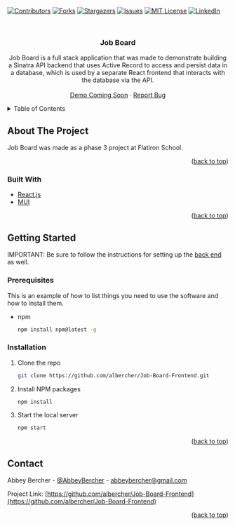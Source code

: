 <div id="top"></div>
<!--
*** Thanks for checking out the Best-README-Template. If you have a suggestion
*** that would make this better, please fork the repo and create a pull request
*** or simply open an issue with the tag "enhancement".
*** Don't forget to give the project a star!
*** Thanks again! Now go create something AMAZING! :D
-->



<!-- PROJECT SHIELDS -->
<!--
*** I'm using markdown "reference style" links for readability.
*** Reference links are enclosed in brackets [ ] instead of parentheses ( ).
*** See the bottom of this document for the declaration of the reference variables
*** for contributors-url, forks-url, etc. This is an optional, concise syntax you may use.
*** https://www.markdownguide.org/basic-syntax/#reference-style-links
-->
[![Contributors][contributors-shield]][contributors-url]
[![Forks][forks-shield]][forks-url]
[![Stargazers][stars-shield]][stars-url]
[![Issues][issues-shield]][issues-url]
[![MIT License][license-shield]][license-url]
[![LinkedIn][linkedin-shield]][linkedin-url]



<!-- PROJECT LOGO -->
<br />
<div align="center">


<h3 align="center">Job Board</h3>

  <p align="center">
    Job Board is a full stack application that was made to demonstrate building a Sinatra API backend that uses Active Record to access and persist data in a database, which is used by a separate React frontend that interacts with the database via the API.
    <br />
    <br />
    <a href="https://github.com/albercher/Job-Board-Frontend">Demo Coming Soon</a>
    ·
    <a href="https://github.com/albercher/Job-Board-Frontend/issues">Report Bug</a>
  </p>
</div>



<!-- TABLE OF CONTENTS -->
<details>
  <summary>Table of Contents</summary>
  <ol>
    <li>
      <a href="#about-the-project">About The Project</a>
      <ul>
        <li><a href="#built-with">Built With</a></li>
      </ul>
    </li>
    <li>
      <a href="#getting-started">Getting Started</a>
      <ul>
        <li><a href="#prerequisites">Prerequisites</a></li>
        <li><a href="#installation">Installation</a></li>
      </ul>
    </li>
    <li><a href="#contact">Contact</a></li>
  </ol>
</details>



<!-- ABOUT THE PROJECT -->
## About The Project

Job Board was made as a phase 3 project at Flatiron School.

<p align="right">(<a href="#top">back to top</a>)</p>



### Built With

* [React.js](https://reactjs.org/)
* [MUI](https://mui.com/)


<p align="right">(<a href="#top">back to top</a>)</p>



<!-- GETTING STARTED -->
## Getting Started

IMPORTANT: Be sure to follow the instructions for setting up the [back end]() as well.


### Prerequisites

This is an example of how to list things you need to use the software and how to install them.
* npm
  ```sh
  npm install npm@latest -g
  ```

### Installation

1. Clone the repo
   ```sh
   git clone https://github.com/albercher/Job-Board-Frontend.git
   ```
2. Install NPM packages
   ```sh
   npm install
   ```
3. Start the local server
   ```sh
   npm start
   ```

<p align="right">(<a href="#top">back to top</a>)</p>



<!-- CONTACT -->
## Contact

Abbey Bercher - [@AbbeyBercher](https://twitter.com/AbbeyBercher) - abbeybercher@gmail.com

Project Link: [https://github.com/albercher/Job-Board-Frontend](https://github.com/albercher/Job-Board-Frontend)

<p align="right">(<a href="#top">back to top</a>)</p>



<!-- MARKDOWN LINKS & IMAGES -->
<!-- https://www.markdownguide.org/basic-syntax/#reference-style-links -->
[contributors-shield]: https://img.shields.io/github/contributors/albercher/Job-Board-Frontend.svg?style=for-the-badge
[contributors-url]: https://github.com/albercher/Job-Board-Frontend/graphs/contributors
[forks-shield]: https://img.shields.io/github/forks/albercher/Job-Board-Frontend.svg?style=for-the-badge
[forks-url]: https://github.com/albercher/Job-Board-Frontend/network/members
[stars-shield]: https://img.shields.io/github/stars/albercher/Job-Board-Frontend.svg?style=for-the-badge
[stars-url]: https://github.com/albercher/Job-Board-Frontend/stargazers
[issues-shield]: https://img.shields.io/github/issues/albercher/Job-Board-Frontend.svg?style=for-the-badge
[issues-url]: https://github.com/albercher/Job-Board-Frontend/issues
[license-shield]: https://img.shields.io/github/license/albercher/Job-Board-Frontend.svg?style=for-the-badge
[license-url]: https://github.com/albercher/Job-Board-Frontend/blob/master/LICENSE.txt
[linkedin-shield]: https://img.shields.io/badge/-LinkedIn-black.svg?style=for-the-badge&logo=linkedin&colorB=555
[linkedin-url]: https://linkedin.com/in/abbeybercher
[product-screenshot]: images/screenshot.png